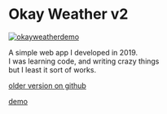 # Okay Weather v2

[![okayweatherdemo](https://jeremie-r.github.io/OkayWeather/okayweatherdemo.png)](https://jeremie-r.github.io/OkayWeatherV2/)


A simple web app I developed in 2019. \
I was learning code, and writing crazy things \
but I least it sort of works. 

[older version on github](https://github.com/Jeremie-R/OkayWeather)


[demo](https://jeremie-r.github.io/OkayWeatherV2/)
